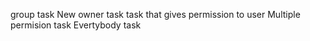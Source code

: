 group task
New owner task
task that gives permission to user
Multiple permision task
Evertybody task
